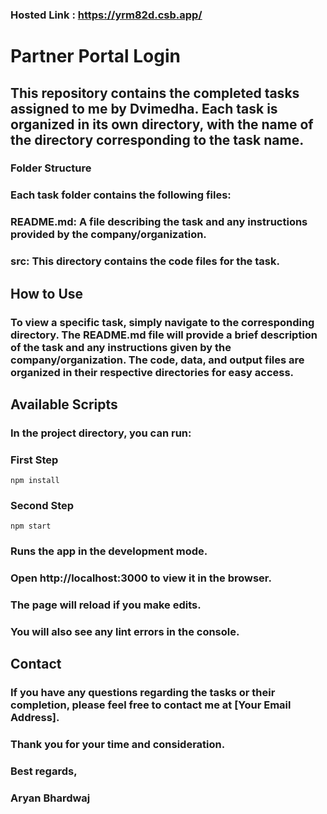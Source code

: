 ### Hosted Link : https://yrm82d.csb.app/
# Partner Portal Login
## This repository contains the completed tasks assigned to me by Dvimedha. Each task is organized in its own directory, with the name of the directory corresponding to the task name.

### Folder Structure
### Each task folder contains the following files:

### README.md: A file describing the task and any instructions provided by the company/organization.
### src: This directory contains the code files for the task.

## How to Use
### To view a specific task, simply navigate to the corresponding directory. The README.md file will provide a brief description of the task and any instructions given by the company/organization. The code, data, and output files are organized in their respective directories for easy access.

## Available Scripts
### In the project directory, you can run:

### First Step
<code>npm install</code>
### Second Step
<code>npm start</code>
### Runs the app in the development mode.
### Open http://localhost:3000 to view it in the browser.

### The page will reload if you make edits.
### You will also see any lint errors in the console.

## Contact
### If you have any questions regarding the tasks or their completion, please feel free to contact me at [Your Email Address].

### Thank you for your time and consideration.

### Best regards,

### Aryan Bhardwaj
